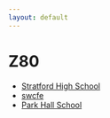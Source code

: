 ```yaml
---
layout: default
---
```

# Z80
* [Stratford High School](/assignments/Stratford%20High%20School.html)
* [swcfe](/assignments/swcfe.html)
* [Park Hall School](/assignments/Park%20Hall%20School.html)
